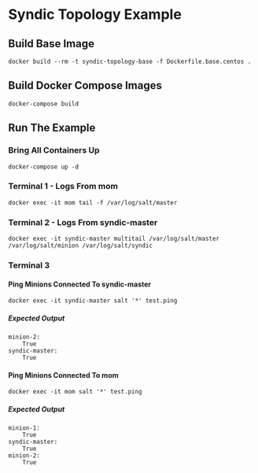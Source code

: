 # Syndic Topology Example

## Build Base Image

```
docker build --rm -t syndic-topology-base -f Dockerfile.base.centos .
```

## Build Docker Compose Images

```
docker-compose build
```

## Run The Example

### Bring All Containers Up
```
docker-compose up -d
```

### Terminal 1 - Logs From mom
```
docker exec -it mom tail -f /var/log/salt/master
```

### Terminal 2 - Logs From syndic-master
```
docker exec -it syndic-master multitail /var/log/salt/master /var/log/salt/minion /var/log/salt/syndic
```

### Terminal 3

#### Ping Minions Connected To syndic-master
```
docker exec -it syndic-master salt '*' test.ping
```

##### Expected Output
```
minion-2:
    True
syndic-master:
    True
```

#### Ping Minions Connected To mom
```
docker exec -it mom salt '*' test.ping
```

##### Expected Output
```
minion-1:
    True
syndic-master:
    True
minion-2:
    True
```

